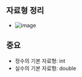 ## 자료형 정리
   * ![image](https://user-images.githubusercontent.com/98008421/166676408-7d8b613e-f3d8-4c2f-a599-63e06f6c1481.png)

## 중요
   * 정수의 기본 자료형: int
   * 실수의 기본 자료형: double
